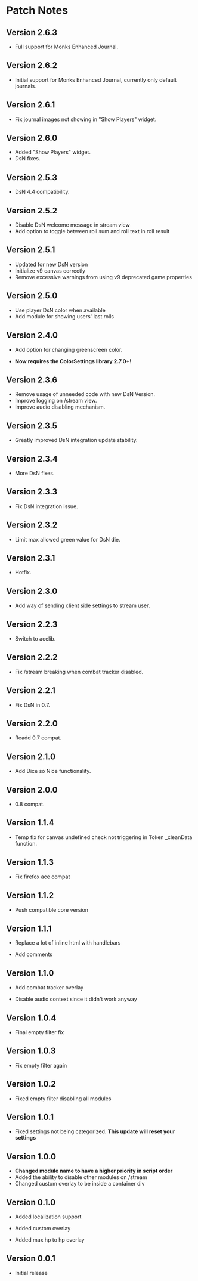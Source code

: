 # Patch Notes

## Version 2.6.3

- Full support for Monks Enhanced Journal.

## Version 2.6.2

- Initial support for Monks Enhanced Journal, currently only default journals.

## Version 2.6.1

- Fix journal images not showing in "Show Players" widget.

## Version 2.6.0

- Added "Show Players" widget.
- DsN fixes.

## Version 2.5.3

- DsN 4.4 compatibility.

## Version 2.5.2

- Disable DsN welcome message in stream view
- Add option to toggle between roll sum and roll text in roll result

## Version 2.5.1

- Updated for new DsN version
- Initialize v9 canvas correctly
- Remove excessive warnings from using v9 deprecated game properties

## Version 2.5.0

- Use player DsN color when available
- Add module for showing users' last rolls

## Version 2.4.0

- Add option for changing greenscreen color.

- **Now requires the ColorSettings library 2.7.0+!**

## Version 2.3.6

- Remove usage of unneeded code with new DsN Version.
- Improve logging on /stream view.
- Improve audio disabling mechanism.

## Version 2.3.5

- Greatly improved DsN integration update stability.

## Version 2.3.4

- More DsN fixes.

## Version 2.3.3

- Fix DsN integration issue.

## Version 2.3.2

- Limit max allowed green value for DsN die.

## Version 2.3.1

- Hotfix.

## Version 2.3.0

- Add way of sending client side settings to stream user.

## Version 2.2.3

- Switch to acelib.

## Version 2.2.2

- Fix /stream breaking when combat tracker disabled.

## Version 2.2.1

- Fix DsN in 0.7.

## Version 2.2.0

- Readd 0.7 compat.

## Version 2.1.0

- Add Dice so Nice functionality.

## Version 2.0.0

- 0.8 compat.

## Version 1.1.4

- Temp fix for canvas undefined check not triggering in Token \_cleanData function.

## Version 1.1.3

- Fix firefox ace compat

## Version 1.1.2

- Push compatible core version

## Version 1.1.1

- Replace a lot of inline html with handlebars

- Add comments

## Version 1.1.0

- Add combat tracker overlay

- Disable audio context since it didn't work anyway

## Version 1.0.4

- Final empty filter fix

## Version 1.0.3

- Fix empty filter again

## Version 1.0.2

- Fixed empty filter disabling all modules

## Version 1.0.1

- Fixed settings not being categorized. **This update will reset your settings**

## Version 1.0.0

- **Changed module name to have a higher priority in script order**
- Added the ability to disable other modules on /stream
- Changed custom overlay to be inside a container div

## Version 0.1.0

- Added localization support
- Added custom overlay

- Added max hp to hp overlay

## Version 0.0.1

- Initial release
